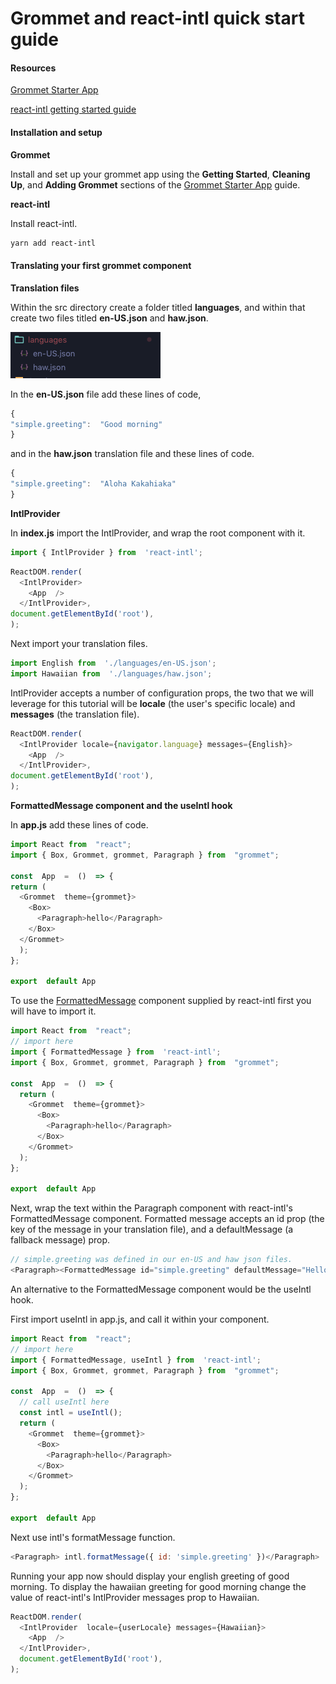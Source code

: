 # Grommet and react-intl quick start guide

#### Resources

[Grommet Starter App](https://github.com/grommet/grommet-starter-new-app "Grommet Starter App")

[react-intl getting started guide](https://github.com/formatjs/react-intl/blob/master/docs/Getting-Started.md#intro-guides "react-intl getting started guide")

#### Installation and setup

**Grommet**

Install and set up your grommet app using the **Getting Started**, **Cleaning Up**, and **Adding Grommet** sections of the [Grommet Starter App](https://github.com/grommet/grommet-starter-new-app "Grommet Starter App") guide.

**react-intl**

Install react-intl.

```bash
yarn add react-intl
```

#### Translating your first grommet component

**Translation files**

Within the src directory create a folder titled **languages**, and within that create two files titled **en-US.json** and **haw.json**.
  

![language-files](../../../../public/tutorial/language-files.png "Translation-Example")

In the **en-US.json** file add these lines of code,

```javascript
{
"simple.greeting":  "Good morning"
}
```

and in the **haw.json** translation file and these lines of code.

```javascript
{
"simple.greeting":  "Aloha Kakahiaka"
}
```

**IntlProvider**

In  **index.js** import the IntlProvider, and wrap the root component with it.
```javascript
import { IntlProvider } from  'react-intl';
```

```javascript
ReactDOM.render(
  <IntlProvider>
    <App  />
  </IntlProvider>,
document.getElementById('root'),
);
```

Next import your translation files.

```javascript
import English from  './languages/en-US.json';
import Hawaiian from  './languages/haw.json';
```

IntlProvider accepts a number of configuration props, the two that we will leverage for this tutorial will be **locale** (the user's specific locale) and **messages** (the translation file).

```javascript
ReactDOM.render(
  <IntlProvider locale={navigator.language} messages={English}>
    <App  />
  </IntlProvider>,
document.getElementById('root'),
);
```

**FormattedMessage component and the useIntl hook**

In **app.js** add these lines of code.

```javascript
import React from  "react";
import { Box, Grommet, grommet, Paragraph } from  "grommet";

const  App  =  ()  => {	
return (
  <Grommet  theme={grommet}>
    <Box>
      <Paragraph>hello</Paragraph>
    </Box>
  </Grommet>
  );
};

export  default App
```

To use the [FormattedMessage](https://github.com/formatjs/react-intl/blob/master/docs/Components.md#formattedmessage "Formatted Message docs") component supplied by react-intl first you will have to import it.

```javascript
import React from  "react";
// import here
import { FormattedMessage } from  'react-intl';
import { Box, Grommet, grommet, Paragraph } from  "grommet";

const  App  =  ()  => {
  return (
    <Grommet  theme={grommet}>
      <Box>
        <Paragraph>hello</Paragraph>
      </Box>
    </Grommet>
  );
};

export  default App
```

Next, wrap the text within the Paragraph component with react-intl's FormattedMessage component. Formatted message accepts an id prop (the key of the message in your translation file), and a defaultMessage (a fallback message) prop.

```javascript
// simple.greeting was defined in our en-US and haw json files.
<Paragraph><FormattedMessage id="simple.greeting" defaultMessage="Hello" /></Paragraph>
```  

An alternative to the FormattedMessage component would be the useIntl hook.

First import useIntl in app.js, and call it within your component.

```javascript
import React from  "react";
// import here
import { FormattedMessage, useIntl } from  'react-intl';
import { Box, Grommet, grommet, Paragraph } from  "grommet";

const  App  =  ()  => {
  // call useIntl here
  const intl = useIntl();
  return (
    <Grommet  theme={grommet}>
      <Box>
        <Paragraph>hello</Paragraph>
      </Box>
    </Grommet>
  );
};

export  default App
```

Next use intl's formatMessage function.

```javascript
<Paragraph> intl.formatMessage({ id: 'simple.greeting' })</Paragraph>
```

Running your app now should display your english greeting of good morning. To display the hawaiian greeting for good morning change the value of react-intl's IntlProvider messages prop to Hawaiian.

```javascript
ReactDOM.render(
  <IntlProvider  locale={userLocale} messages={Hawaiian}>
    <App  />
  </IntlProvider>,
  document.getElementById('root'),
);
```